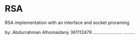 # RSA
RSA implementation with an interface and socket proraming

by:
Abdurrahman Alhomaidany     361112479
.......................     .........
